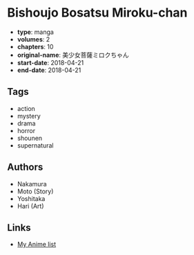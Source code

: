 # Bishoujo Bosatsu Miroku-chan

-   **type**: manga
-   **volumes**: 2
-   **chapters**: 10
-   **original-name**: 美少女菩薩ミロクちゃん
-   **start-date**: 2018-04-21
-   **end-date**: 2018-04-21

## Tags

-   action
-   mystery
-   drama
-   horror
-   shounen
-   supernatural

## Authors

-   Nakamura
-   Moto (Story)
-   Yoshitaka
-   Hari (Art)

## Links

-   [My Anime list](https://myanimelist.net/manga/124610/Bishoujo_Bosatsu_Miroku-chan)
